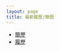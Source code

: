 ```yaml
---
layout: page
title: 最新履歷/簡歷
---
```


- <a href="https://raw.githubusercontent.com/Tristanchaang/tristanchaang.github.io/main/downloads/resume.pdf" download>簡歷</a>
- <a href="https://raw.githubusercontent.com/Tristanchaang/tristanchaang.github.io/main/downloads/cv.pdf" download>履歷</a>
